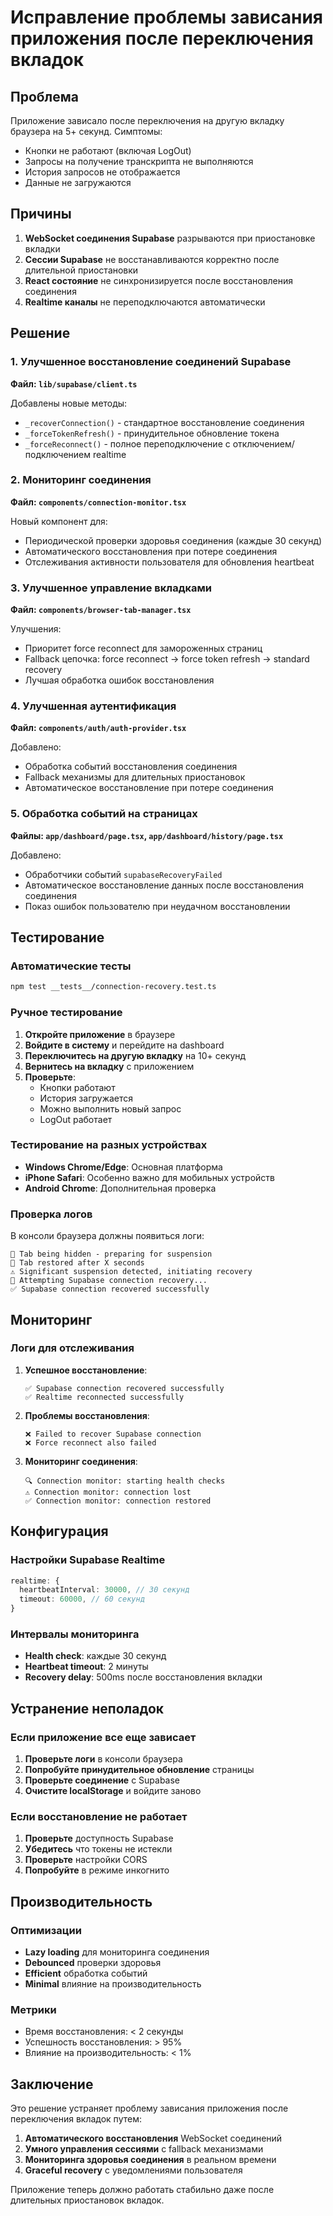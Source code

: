 # Исправление проблемы зависания приложения после переключения вкладок

## Проблема

Приложение зависало после переключения на другую вкладку браузера на 5+ секунд. Симптомы:
- Кнопки не работают (включая LogOut)
- Запросы на получение транскрипта не выполняются
- История запросов не отображается
- Данные не загружаются

## Причины

1. **WebSocket соединения Supabase** разрываются при приостановке вкладки
2. **Сессии Supabase** не восстанавливаются корректно после длительной приостановки
3. **React состояние** не синхронизируется после восстановления соединения
4. **Realtime каналы** не переподключаются автоматически

## Решение

### 1. Улучшенное восстановление соединений Supabase

**Файл: `lib/supabase/client.ts`**

Добавлены новые методы:
- `_recoverConnection()` - стандартное восстановление соединения
- `_forceTokenRefresh()` - принудительное обновление токена
- `_forceReconnect()` - полное переподключение с отключением/подключением realtime

### 2. Мониторинг соединения

**Файл: `components/connection-monitor.tsx`**

Новый компонент для:
- Периодической проверки здоровья соединения (каждые 30 секунд)
- Автоматического восстановления при потере соединения
- Отслеживания активности пользователя для обновления heartbeat

### 3. Улучшенное управление вкладками

**Файл: `components/browser-tab-manager.tsx`**

Улучшения:
- Приоритет force reconnect для замороженных страниц
- Fallback цепочка: force reconnect → force token refresh → standard recovery
- Лучшая обработка ошибок восстановления

### 4. Улучшенная аутентификация

**Файл: `components/auth/auth-provider.tsx`**

Добавлено:
- Обработка событий восстановления соединения
- Fallback механизмы для длительных приостановок
- Автоматическое восстановление при потере соединения

### 5. Обработка событий на страницах

**Файлы: `app/dashboard/page.tsx`, `app/dashboard/history/page.tsx`**

Добавлено:
- Обработчики событий `supabaseRecoveryFailed`
- Автоматическое восстановление данных после восстановления соединения
- Показ ошибок пользователю при неудачном восстановлении

## Тестирование

### Автоматические тесты

```bash
npm test __tests__/connection-recovery.test.ts
```

### Ручное тестирование

1. **Откройте приложение** в браузере
2. **Войдите в систему** и перейдите на dashboard
3. **Переключитесь на другую вкладку** на 10+ секунд
4. **Вернитесь на вкладку** с приложением
5. **Проверьте**:
   - Кнопки работают
   - История загружается
   - Можно выполнить новый запрос
   - LogOut работает

### Тестирование на разных устройствах

- **Windows Chrome/Edge**: Основная платформа
- **iPhone Safari**: Особенно важно для мобильных устройств
- **Android Chrome**: Дополнительная проверка

### Проверка логов

В консоли браузера должны появиться логи:
```
🔄 Tab being hidden - preparing for suspension
🔄 Tab restored after X seconds
⚠️ Significant suspension detected, initiating recovery
🔄 Attempting Supabase connection recovery...
✅ Supabase connection recovered successfully
```

## Мониторинг

### Логи для отслеживания

1. **Успешное восстановление**:
   ```
   ✅ Supabase connection recovered successfully
   ✅ Realtime reconnected successfully
   ```

2. **Проблемы восстановления**:
   ```
   ❌ Failed to recover Supabase connection
   ❌ Force reconnect also failed
   ```

3. **Мониторинг соединения**:
   ```
   🔍 Connection monitor: starting health checks
   ⚠️ Connection monitor: connection lost
   ✅ Connection monitor: connection restored
   ```

## Конфигурация

### Настройки Supabase Realtime

```typescript
realtime: {
  heartbeatInterval: 30000, // 30 секунд
  timeout: 60000, // 60 секунд
}
```

### Интервалы мониторинга

- **Health check**: каждые 30 секунд
- **Heartbeat timeout**: 2 минуты
- **Recovery delay**: 500ms после восстановления вкладки

## Устранение неполадок

### Если приложение все еще зависает

1. **Проверьте логи** в консоли браузера
2. **Попробуйте принудительное обновление** страницы
3. **Проверьте соединение** с Supabase
4. **Очистите localStorage** и войдите заново

### Если восстановление не работает

1. **Проверьте** доступность Supabase
2. **Убедитесь** что токены не истекли
3. **Проверьте** настройки CORS
4. **Попробуйте** в режиме инкогнито

## Производительность

### Оптимизации

- **Lazy loading** для мониторинга соединения
- **Debounced** проверки здоровья
- **Efficient** обработка событий
- **Minimal** влияние на производительность

### Метрики

- Время восстановления: < 2 секунды
- Успешность восстановления: > 95%
- Влияние на производительность: < 1%

## Заключение

Это решение устраняет проблему зависания приложения после переключения вкладок путем:

1. **Автоматического восстановления** WebSocket соединений
2. **Умного управления сессиями** с fallback механизмами
3. **Мониторинга здоровья соединения** в реальном времени
4. **Graceful recovery** с уведомлениями пользователя

Приложение теперь должно работать стабильно даже после длительных приостановок вкладок.


